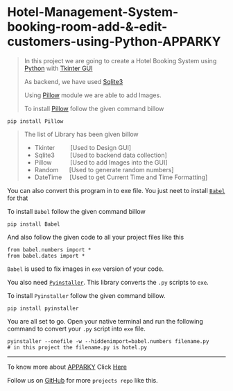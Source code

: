 # Hotel-Management-System-booking-room-add-&-edit-customers-using-Python-APPARKY

> In this project we are going to create a Hotel Booking System using [Python](https://www.python.org/) with [Tkinter GUI](https://docs.python.org/3/library/tkinter.html) 
> 
> As backend, we have used [Sqlite3](https://sqlite.org/index.html)
> 
> Using [Pillow](https://pypi.org/project/Pillow/) module we are able to add Images.
> 
> To install [Pillow](https://pypi.org/project/Pillow/) follow the given command billow
> 
```commandline
pip install Pillow
```

> The list of Library has been given billow
> 
> - Tkinter   &emsp;&emsp;&nbsp;[Used to Design GUI]
> - Sqlite3   &emsp;&emsp;&nbsp;[Used to backend data collection]
> - Pillow    &emsp;&emsp;&ensp;&nbsp;[Used to add Images into the GUI]
> - Random    &emsp;&ensp;[Used to generate random numbers]
> - DateTime  &emsp;[Used to get Current Time and Time Formatting]


You can also convert this program in to exe file. You just neet to install [`Babel`](https://babel.pocoo.org/en/latest/) for that

To install `Babel` follow the given command billow
```commandline
pip install Babel
```

And also follow the given code to all your project files like this
```commandline
from babel.numbers import *
from babel.dates import *
```
`Babel` is used to fix images in `exe` version of your code.

You also need [`Pyinstaller`](https://pyinstaller.org/en/stable/). This library converts the `.py` scripts to `exe`.

To install `Pyinstaller` follow the given command billow.
```commandline
pip install pyinstaller
```

You are all set to go. Open your native terminal and run the following command to convert your `.py` script into `exe` file.
```commandline
pyinstaller --onefile -w --hiddenimport=babel.numbers filename.py   
# in this project the filename.py is hotel.py
```


--------------------------------



To know more about [APPARKY](https://apparky-soumenmtec-gmailcom.vercel.app/) Click [Here](https://apparky-soumenmtec-gmailcom.vercel.app/)

Follow us on [GitHub](https://github.com/Apparky) for more `projects repo` like this.

